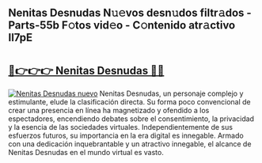 ## Nenitas Desnudas N𝚞𝚎vos desn𝚞dos filtr𝚊dos - Parts-55b F𝚘tos vid𝚎o - C𝚘ntenido atr𝚊ctivo Il7pE

# <h2><a href="http://mbcmuh.tromn.icu/?c=Nenitas+Desnudas">🔗👉👉👉 Nenitas Desnudas 🔗🔗</a></h2>

[![Nenitas Desnudas nuevo](https://i.imgur.com/pEAQMta.gif)](http://mbcmuh.tromn.icu/?c=Nenitas+Desnudas)
Nenitas Desnudas, un personaje complejo y estimulante, elude la clasificación directa. Su forma poco convencional de crear una presencia en línea ha magnetizado y ofendido a los espectadores, encendiendo debates sobre el consentimiento, la privacidad y la esencia de las sociedades virtuales. Independientemente de sus esfuerzos futuros, su importancia en la era digital es innegable. Armado con una dedicación inquebrantable y un atractivo innegable, el alcance de Nenitas Desnudas en el mundo virtual es vasto.
